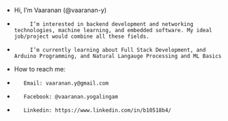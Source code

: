- Hi, I’m Vaaranan (@vaaranan-y)
-          I’m interested in backend development and networking technologies, machine learning, and embedded software. My ideal job/project would combine all these fields.
-          I’m currently learning about Full Stack Development, and Arduino Programming, and Natural Langauge Processing and ML Basics

- How to reach me:
-        Email: vaaranan.y@gmail.com
-        Facebook: @vaaranan.yogalingam
-        Linkedin: https://www.linkedin.com/in/b10518b4/
